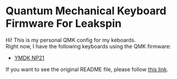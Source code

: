# Quantum Mechanical Keyboard Firmware For Leakspin

Hi! This is my personal QMK config for my keboards.  
Right now, I have the following keyboards using the QMK firmware:
* [YMDK NP21](/keyboards/ymdk_np21/)

If you want to see the original README file, please follow [this link](/original_readme.md).